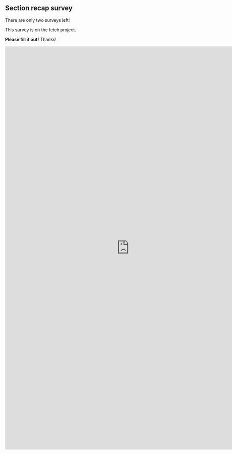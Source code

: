 ## Section recap survey

There are only two surveys left!

This survey is on the fetch project.

**Please fill it out!** Thanks!

<iframe src="https://docs.google.com/forms/d/e/1FAIpQLSe99R6EPoGB8XHCh4KxkodAcAjkIcKWO3hD5gTpc3j2j48JwA/viewform?usp=pp_url&entry.458125279=Fetch+Project&entry.1739026210&embedded=true" width=800" height="1300" frameborder="0" marginheight="0" marginwidth="0">Loading...</iframe>
